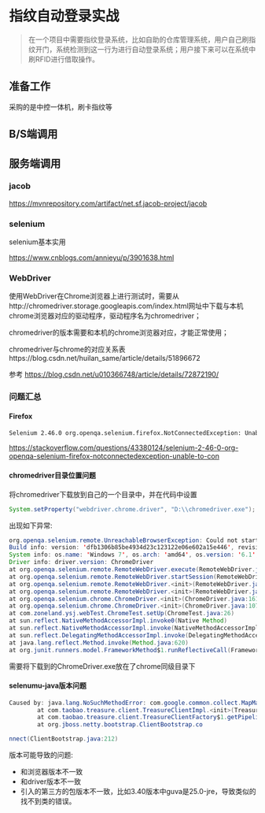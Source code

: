 # 指纹自动登录实战 

> 在一个项目中需要指纹登录系统，比如自助的仓库管理系统，用户自己刷指纹开门，系统检测到这一行为进行自动登录系统；用户接下来可以在系统中刷RFID进行借取操作。 

## 准备工作

采购的是中控一体机，刷卡指纹等

## B/S端调用

## 服务端调用

### jacob

https://mvnrepository.com/artifact/net.sf.jacob-project/jacob

### selenium

selenium基本实用

https://www.cnblogs.com/annieyu/p/3901638.html

### WebDriver

使用WebDriver在Chrome浏览器上进行测试时，需要从http://chromedriver.storage.googleapis.com/index.html网址中下载与本机chrome浏览器对应的驱动程序，驱动程序名为chromedriver；

chromedriver的版本需要和本机的chrome浏览器对应，才能正常使用；

chromedriver与chrome的对应关系表https://blog.csdn.net/huilan_same/article/details/51896672

参考 https://blog.csdn.net/u010366748/article/details/72872190/

### 问题汇总

#### Firefox

```bash
Selenium 2.46.0 org.openqa.selenium.firefox.NotConnectedException: Unable to connect to host 127.0.0.1 on port 7055 after 45000 ms.
```

https://stackoverflow.com/questions/43380124/selenium-2-46-0-org-openqa-selenium-firefox-notconnectedexception-unable-to-con

#### chromedriver目录位置问题

将chromedriver下载放到自己的一个目录中，并在代码中设置

```java
System.setProperty("webdriver.chrome.driver", "D:\\chromedriver.exe");
```

出现如下异常:

```java
org.openqa.selenium.remote.UnreachableBrowserException: Could not start a new session. Possible causes are invalid address of the remote server or browser start-up failure.
Build info: version: 'dfb1306b85be4934d23c123122e06e602a15e446', revision: 'unknown', time: '2013-01-17 15:05:54'
System info: os.name: 'Windows 7', os.arch: 'amd64', os.version: '6.1', java.version: '1.7.0'
Driver info: driver.version: ChromeDriver
at org.openqa.selenium.remote.RemoteWebDriver.execute(RemoteWebDriver.java:527)
at org.openqa.selenium.remote.RemoteWebDriver.startSession(RemoteWebDriver.java:216)
at org.openqa.selenium.remote.RemoteWebDriver.<init>(RemoteWebDriver.java:111)
at org.openqa.selenium.remote.RemoteWebDriver.<init>(RemoteWebDriver.java:115)
at org.openqa.selenium.chrome.ChromeDriver.<init>(ChromeDriver.java:161)
at org.openqa.selenium.chrome.ChromeDriver.<init>(ChromeDriver.java:107)
at com.zoneland.ysj.webTest.ChromeTest.setUp(ChromeTest.java:26)
at sun.reflect.NativeMethodAccessorImpl.invoke0(Native Method)
at sun.reflect.NativeMethodAccessorImpl.invoke(NativeMethodAccessorImpl.java:95)
at sun.reflect.DelegatingMethodAccessorImpl.invoke(DelegatingMethodAccessorImpl.java:56)
at java.lang.reflect.Method.invoke(Method.java:620)
at org.junit.runners.model.FrameworkMethod$1.runReflectiveCall(FrameworkMethod.java:50)
```

需要将下载到的ChromeDriver.exe放在了chrome同级目录下

#### selenumu-java版本问题

```java
Caused by: java.lang.NoSuchMethodError: com.google.common.collect.MapMaker.expireAfterWrite(JLjava/util/concurrent/TimeUnit;)Lcom/google/common/collect/MapMaker;
        at com.taobao.treasure.client.TreasureClientImpl.<init>(TreasureClientImpl.java:31)
        at com.taobao.treasure.client.TreasureClientFactory$1.getPipeline(TreasureClientFactory.java:95)
        at org.jboss.netty.bootstrap.ClientBootstrap.co

nnect(ClientBootstrap.java:212)
```

版本可能导致的问题:

- 和浏览器版本不一致
- 和driver版本不一致
- 引入的第三方的包版本不一致，比如3.40版本中guva是25.0-jre，导致类似的找不到类的错误。
